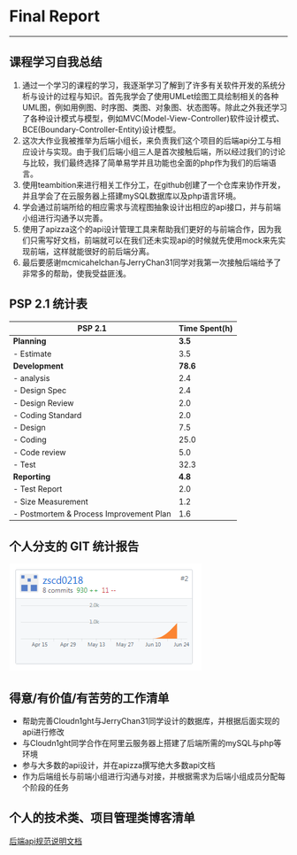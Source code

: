 ﻿# Final Report

------
## 课程学习自我总结
1. 通过一个学习的课程的学习，我逐渐学习了解到了许多有关软件开发的系统分析与设计的过程与知识。首先我学会了使用UMLet绘图工具绘制相关的各种UML图，例如用例图、时序图、类图、对象图、状态图等。除此之外我还学习了各种设计模式与模型，例如MVC(Model-View-Controller)软件设计模式、BCE(Boundary-Controller-Entity)设计模型。
2. 这次大作业我被推举为后端小组长，来负责我们这个项目的后端api分工与相应设计与实现。由于我们后端小组三人是首次接触后端，所以经过我们的讨论与比较，我们最终选择了简单易学并且功能也全面的php作为我们的后端语言。
3. 使用teambition来进行相关工作分工，在github创建了一个仓库来协作开发，并且学会了在云服务器上搭建mySQL数据库以及php语言环境。
4. 学会通过前端所给的相应需求与流程图抽象设计出相应的api接口，并与前端小组进行沟通予以完善。
5. 使用了apizza这个的api设计管理工具来帮助我们更好的与前端合作，因为我们只需写好文档，前端就可以在我们还未实现api的时候就先使用mock来先实现前端，这样就能很好的前后端分离。
6. 最后要感谢mcmicahelchan与JerryChan31同学对我第一次接触后端给予了非常多的帮助，使我受益匪浅。

## PSP 2.1 统计表

|PSP 2.1|Time Spent(h)|
|-------|-------|
|**Planning**|**3.5**|
| - Estimate | 3.5 |
|**Development**| **78.6** |
| - analysis| 2.4 |
| - Design Spec| 2.4 |
| - Design Review| 2.0 |
| - Coding Standard| 2.0 |
| - Design| 7.5 |
| - Coding| 25.0 |
| - Code review| 5.0 |
| - Test| 32.3 |
|**Reporting**| **4.8** |
| - Test Report| 2.0 |
| - Size Measurement| 1.2 |
| - Postmortem & Process Improvement Plan| 1.6 |

## 个人分支的 GIT 统计报告

![](../assets/pics/15331015_zscd0218_git_commit.png)

## 得意/有价值/有苦劳的工作清单
 - 帮助完善Cloudn1ght与JerryChan31同学设计的数据库，并根据后面实现的api进行修改
 - 与Cloudn1ght同学合作在阿里云服务器上搭建了后端所需的mySQL与php等环境
 - 参与大多数的api设计，并在apizza撰写绝大多数api文档
 - 作为后端组长与前端小组进行沟通与对接，并根据需求为后端小组成员分配每个阶段的任务

## 个人的技术类、项目管理类博客清单
[后端api规范说明文档](https://blog.csdn.net/qq_31805915/article/details/79951929)